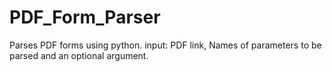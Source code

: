 # PDF_Form_Parser
Parses PDF forms using python.
input: PDF link, Names of parameters to be parsed and an optional argument.
